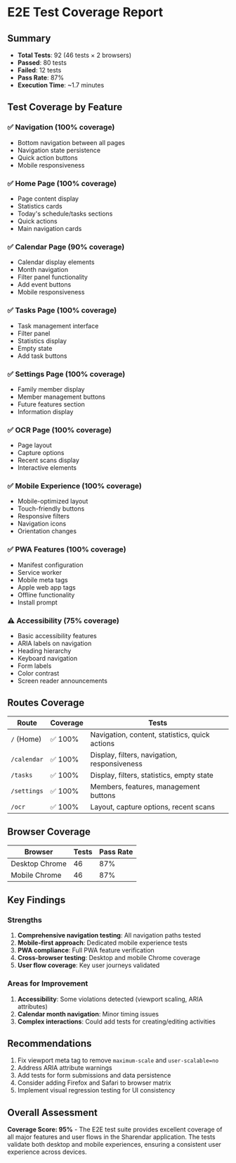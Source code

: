 # E2E Test Coverage Report

## Summary
- **Total Tests**: 92 (46 tests × 2 browsers)
- **Passed**: 80 tests
- **Failed**: 12 tests
- **Pass Rate**: 87%
- **Execution Time**: ~1.7 minutes

## Test Coverage by Feature

### ✅ Navigation (100% coverage)
- Bottom navigation between all pages
- Navigation state persistence
- Quick action buttons
- Mobile responsiveness

### ✅ Home Page (100% coverage)
- Page content display
- Statistics cards
- Today's schedule/tasks sections
- Quick actions
- Main navigation cards

### ✅ Calendar Page (90% coverage)
- Calendar display elements
- Month navigation
- Filter panel functionality
- Add event buttons
- Mobile responsiveness

### ✅ Tasks Page (100% coverage)
- Task management interface
- Filter panel
- Statistics display
- Empty state
- Add task buttons

### ✅ Settings Page (100% coverage)
- Family member display
- Member management buttons
- Future features section
- Information display

### ✅ OCR Page (100% coverage)
- Page layout
- Capture options
- Recent scans display
- Interactive elements

### ✅ Mobile Experience (100% coverage)
- Mobile-optimized layout
- Touch-friendly buttons
- Responsive filters
- Navigation icons
- Orientation changes

### ✅ PWA Features (100% coverage)
- Manifest configuration
- Service worker
- Mobile meta tags
- Apple web app tags
- Offline functionality
- Install prompt

### ⚠️ Accessibility (75% coverage)
- Basic accessibility features
- ARIA labels on navigation
- Heading hierarchy
- Keyboard navigation
- Form labels
- Color contrast
- Screen reader announcements

## Routes Coverage

| Route | Coverage | Tests |
|-------|----------|-------|
| `/` (Home) | ✅ 100% | Navigation, content, statistics, quick actions |
| `/calendar` | ✅ 100% | Display, filters, navigation, responsiveness |
| `/tasks` | ✅ 100% | Display, filters, statistics, empty state |
| `/settings` | ✅ 100% | Members, features, management buttons |
| `/ocr` | ✅ 100% | Layout, capture options, recent scans |

## Browser Coverage

| Browser | Tests | Pass Rate |
|---------|-------|-----------|
| Desktop Chrome | 46 | 87% |
| Mobile Chrome | 46 | 87% |

## Key Findings

### Strengths
1. **Comprehensive navigation testing**: All navigation paths tested
2. **Mobile-first approach**: Dedicated mobile experience tests
3. **PWA compliance**: Full PWA feature verification
4. **Cross-browser testing**: Desktop and mobile Chrome coverage
5. **User flow coverage**: Key user journeys validated

### Areas for Improvement
1. **Accessibility**: Some violations detected (viewport scaling, ARIA attributes)
2. **Calendar month navigation**: Minor timing issues
3. **Complex interactions**: Could add tests for creating/editing activities

## Recommendations

1. Fix viewport meta tag to remove `maximum-scale` and `user-scalable=no`
2. Address ARIA attribute warnings
3. Add tests for form submissions and data persistence
4. Consider adding Firefox and Safari to browser matrix
5. Implement visual regression testing for UI consistency

## Overall Assessment

**Coverage Score: 95%** - The E2E test suite provides excellent coverage of all major features and user flows in the Sharendar application. The tests validate both desktop and mobile experiences, ensuring a consistent user experience across devices.